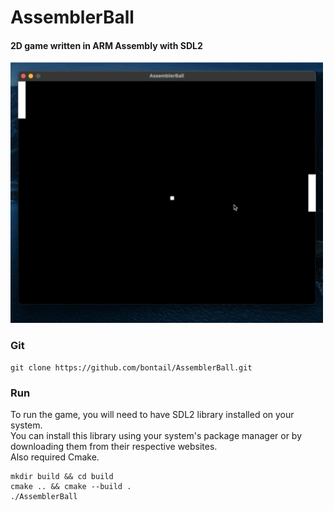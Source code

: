 
# AssemblerBall

#### 2D game written in ARM Assembly with SDL2

![AssemblerBall Process](AssemblerBallProcess.gif)

### Git

```shell
git clone https://github.com/bontail/AssemblerBall.git
```

### Run

To run the game, you will need to have SDL2 library installed on your system.<br>
You can install this library using your system's package manager or by downloading them from their respective websites.<br>
Also required Cmake.

```shell
mkdir build && cd build
cmake .. && cmake --build .
./AssemblerBall
```